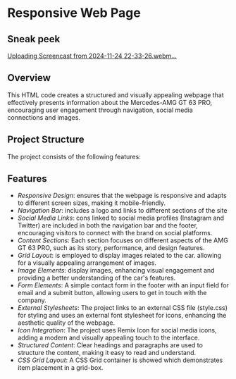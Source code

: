 #  Responsive Web Page

## Sneak peek
[Uploading Screencast from 2024-11-24 22-33-26.webm…]()

## Overview

This HTML code creates a structured and visually appealing webpage that effectively presents information about the Mercedes-AMG GT 63 PRO, encouraging user engagement through navigation, social media connections and images.

## Project Structure

The project consists of the following features:

## Features

- *Responsive Design*: ensures that the webpage is responsive and adapts to different screen sizes, making it mobile-friendly.
- *Navigation Bar*:  includes a logo and links to different sections of the site
- *Social Media Links*: cons linked to social media profiles (Instagram and Twitter) are included in both the navigation bar and the footer, encouraging visitors to connect with the brand on social platforms.
- *Content Sections*: Each section focuses on different aspects of the AMG GT 63 PRO, such as its story, performance, and design features.
- *Grid Layout*: is employed to display images related to the car. allowing for a visually appealing arrangement of images.
- *Image Elements*: display images, enhancing visual engagement and providing a better understanding of the car's features.
- *Form Elements*: A simple contact form in the footer with an input field for email and a submit button, allowing users to get in touch with the company.
- *External Stylesheets*: The project links to an external CSS file (style.css) for styling and uses an external font stylesheet for icons, enhancing the aesthetic quality of the webpage.
- *Icon Integration*: The project uses Remix Icon for social media icons, adding a modern and visually appealing touch to the interface.
- *Structured Content*: Clear headings and paragraphs are used to structure the content, making it easy to read and understand.
- *CSS Grid Layout*: A CSS Grid container is showed which demonstrates item placement in a grid-box.

